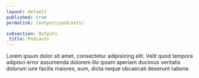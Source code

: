 ```yaml
---
layout: default
published: true
permalink: /outputs/podcasts/

subsection: Outputs
_title: Podcasts
---
```

Lorem ipsum dolor sit amet, consectetur adipisicing elit. Velit quod tempora adipisci error assumenda dolorem illo ipsam aperiam ducimus veritatis dolorum iure facilis maiores, eum, dicta neque obcaecati deserunt ratione.